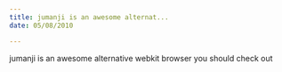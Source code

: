 ```yaml
---
title: jumanji is an awesome alternat...
date: 05/08/2010

---
```


jumanji is an awesome alternative webkit browser you should check out
